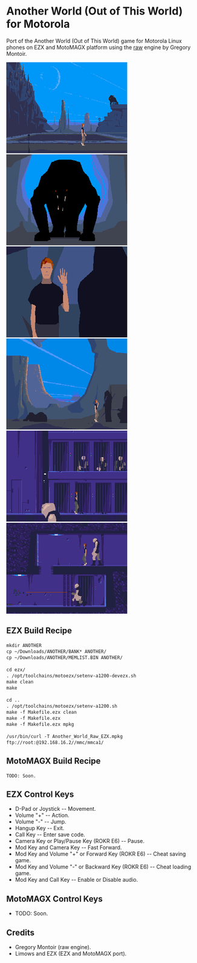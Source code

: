 Another World (Out of This World) for Motorola
==============================================

Port of the Another World (Out of This World) game for Motorola Linux phones on EZX and MotoMAGX platform using the [raw](https://github.com/cyxx/rawgl/tree/raw) engine by Gregory Montoir.

![Motorola EZX Screenshot 1](image/EZX_Screenshot_3.png)
![Motorola EZX Screenshot 2](image/EZX_Screenshot_4.png)
![Motorola EZX Screenshot 3](image/EZX_Screenshot_5.png)
![Motorola EZX Screenshot 4](image/EZX_Screenshot_6.png)
![Motorola EZX Screenshot 5](image/EZX_Screenshot_8.png)
![Motorola EZX Screenshot 6](image/EZX_Screenshot_9.png)

## EZX Build Recipe

```
mkdir ANOTHER
cp ~/Downloads/ANOTHER/BANK* ANOTHER/
cp ~/Downloads/ANOTHER/MEMLIST.BIN ANOTHER/

cd ezx/
. /opt/toolchains/motoezx/setenv-a1200-devezx.sh
make clean
make

cd ..
. /opt/toolchains/motoezx/setenv-a1200.sh
make -f Makefile.ezx clean
make -f Makefile.ezx
make -f Makefile.ezx mpkg

/usr/bin/curl -T Another_World_Raw_EZX.mpkg ftp://root:@192.168.16.2//mmc/mmca1/
```

## MotoMAGX Build Recipe

```
TODO: Soon.
```

## EZX Control Keys

* D-Pad or Joystick -- Movement.
* Volume "+" -- Action.
* Volume "-" -- Jump.
* Hangup Key -- Exit.
* Call Key -- Enter save code.
* Camera Key or Play/Pause Key (ROKR E6) -- Pause.
* Mod Key and Camera Key -- Fast Forward.
* Mod Key and Volume "+" or Forward Key (ROKR E6) -- Cheat saving game.
* Mod Key and Volume "-" or Backward Key (ROKR E6) -- Cheat loading game.
* Mod Key and Call Key -- Enable or Disable audio.

## MotoMAGX Control Keys

* TODO: Soon.

## Credits

* Gregory Montoir (raw engine).
* Limows and EZX (EZX and MotoMAGX port).
